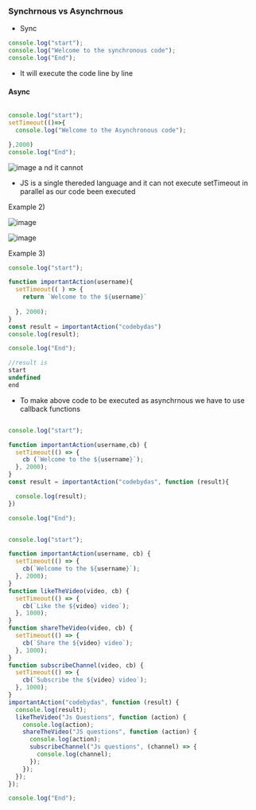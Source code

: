 ### Synchrnous vs Asynchrnous


- Sync
```js
console.log("start");
console.log("Welcome to the synchronous code");
console.log("End");
```


- It will execute the code line by line

#### Async

```js

console.log("start");
setTimeout(()=>{
  console.log("Welcome to the Asynchronous code");

},2000)
console.log("End");
```

![image](https://github.com/venkatdas/Interview_prep/assets/43024084/1bf00767-bd0b-4082-ab3e-19460f7904d6)
a nd it cannot 
- JS is a single thereded language and it can not execute setTimeout in parallel as our code been executed

Example 2) 

![image](https://github.com/venkatdas/Interview_prep/assets/43024084/5d8c9b69-938b-4765-ae74-dceade9d1c93)


![image](https://github.com/venkatdas/Interview_prep/assets/43024084/1776a1a0-de7e-4aeb-8503-0c1c80caf3b9)

Example 3) 

```js
console.log("start");

function importantAction(username){
  setTimeout(( ) => {
    return `Welcome to the ${username}`
    
  }, 2000);
}
const result = importantAction("codebydas")
console.log(result);

console.log("End");
```

```js
//result is
start
undefined
end
```

- To make above code to be executed as asynchrnous we have to use callback functions

```js

console.log("start");

function importantAction(username,cb) {
  setTimeout(() => {
    cb (`Welcome to the ${username}`);
  }, 2000);
}
const result = importantAction("codebydas", function (result){

  console.log(result);
})

console.log("End");
```


```js

console.log("start");

function importantAction(username, cb) {
  setTimeout(() => {
    cb(`Welcome to the ${username}`);
  }, 2000);
}
function likeTheVideo(video, cb) {
  setTimeout(() => {
    cb(`Like the ${video} video`);
  }, 1000);
}
function shareTheVideo(video, cb) {
  setTimeout(() => {
    cb(`Share the ${video} video`);
  }, 1000);
}
function subscribeChannel(video, cb) {
  setTimeout(() => {
    cb(`Subscribe the ${video} video`);
  }, 1000);
}
importantAction("codebydas", function (result) {
  console.log(result);
  likeTheVideo("Js Questions", function (action) {
    console.log(action);
    shareTheVideo("JS questions", function (action) {
      console.log(action);
      subscribeChannel("Js questions", (channel) => {
        console.log(channel);
      });
    });
  });
});

console.log("End");
```


